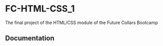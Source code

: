 # FC-HTML-CSS_1

The final project of the HTML/CSS module of the Future Collars Bootcamp

## Documentation
